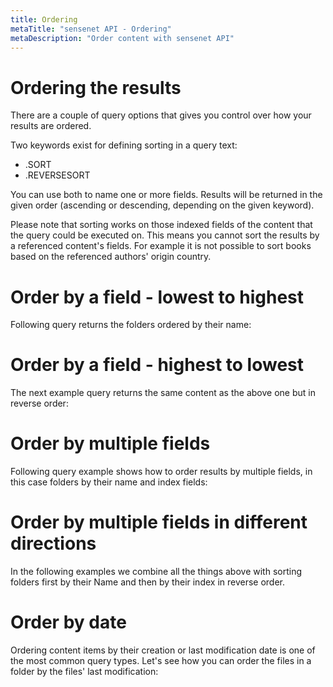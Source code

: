 ```yaml
---
title: Ordering
metaTitle: "sensenet API - Ordering"
metaDescription: "Order content with sensenet API"
---
```


# Ordering the results

There are a couple of query options that gives you control over how your results are ordered.

Two keywords exist for defining sorting in a query text:

- .SORT
- .REVERSESORT

You can use both to name one or more fields. Results will be returned in the given order (ascending or descending, depending on the given keyword).

<note title="Limitation" severity="info">
Please note that sorting works on those indexed fields of the content that the query could be executed on. This means you cannot sort the results by a referenced content's fields. For example it is not possible to sort books based on the referenced authors' origin country.
</note>

# Order by a field - lowest to highest

Following query returns the folders ordered by their name:

<tab category="querying" article="query-ordering" example="lowestToHighest" />

# Order by a field - highest to lowest

The next example query returns the same content as the above one but in reverse order:

<tab category="querying" article="query-ordering" example="highestToLowest" />

# Order by multiple fields

Following query example shows how to order results by multiple fields, in this case folders by their name and index fields:

<tab category="querying" article="query-ordering" example="multipleFields" />

# Order by multiple fields in different directions

In the following examples we combine all the things above with sorting folders first by their Name and then by their index in reverse order.

<tab category="querying" article="query-ordering" example="multipleFieldsAndDirections" />

# Order by date

Ordering content items by their creation or last modification date is one of the most common query types. Let's see how you can order the files in a folder by the files' last modification:

<tab category="querying" article="query-ordering" example="byDate" />
